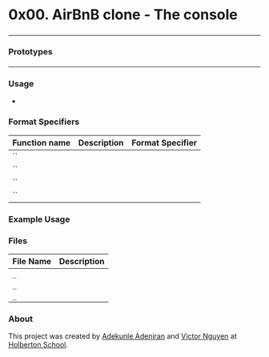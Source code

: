 # 0x00. AirBnB clone - The console
#####
---
### Prototypes
####

---
### Usage
-


### Format Specifiers
Function name | Description | Format Specifier
--- | --- | ---
`` |
`` |
`` |
`` |

### Example Usage


### Files
File Name | Description
--- | ---
`_` |
`_` |
`_` |

### About
This project was created by [Adekunle Adeniran](https://github.com/flourishcodes) and
[Victor Nguyen](https://github.com/vmdn23) at [Holberton
School](http://holbertonschool.com).

